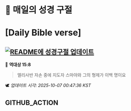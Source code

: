 # 🙏 매일의 성경 구절
# [Daily Bible verse]
## [![README에 성경구절 업데이트](https://github.com/DONGSUKA/first_test/actions/workflows/update-readme-bible.yml/badge.svg)](https://github.com/DONGSUKA/first_test/actions/workflows/update-readme-bible.yml)
<!-- START_BIBLE_VERSE -->
📖 **역대상 15:8**
> 엘리사반 자손 중에 지도자 스마야와 그의 형제가 이백 명이요

🕊️ _업데이트 시각: 2025-10-07 00:47:36 KST_
  <!-- END_BIBLE_VERSE -->
## GITHUB_ACTION
